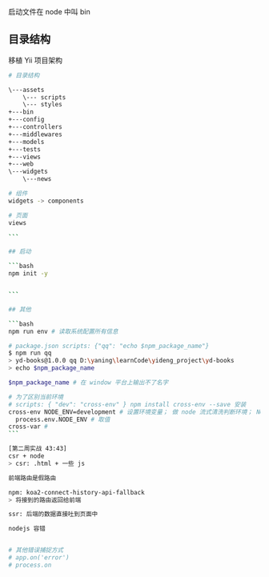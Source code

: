 启动文件在 node 中叫 bin

## 目录结构

移植 Yii 项目架构

```bash
# 目录结构

\---assets
    \--- scripts
    \--- styles
+---bin
+---config
+---controllers
+---middlewares
+---models
+---tests
+---views
+---web
\---widgets
    \---news

```

````bash
# 组件
widgets -> components

# 页面
views

```

## 启动

```bash
npm init -y


```

## 其他

```bash
npm run env # 读取系统配置所有信息

# package.json scripts: {"qq": "echo $npm_package_name"}
$ npm run qq
> yd-books@1.0.0 qq D:\yaning\learnCode\yideng_project\yd-books
> echo $npm_package_name

$npm_package_name # 在 window 平台上输出不了名字

# 为了区别当前环境
# scripts: { "dev": "cross-env" } npm install cross-env --save 安装
cross-env NODE_ENV=development # 设置环境变量； 做 node 流式清洗判断环境； NODE_ENV 后 '=' 两边有空格时，报错：NODE_ENV 不是内部外部变量
  process.env.NODE_ENV # 取值
cross-var # 
```

[第二周实战 43:43]
csr + node
> csr: .html + 一些 js

前端路由是假路由

npm: koa2-connect-history-api-fallback
> 将接到的路由返回给前端

ssr: 后端的数据直接吐到页面中

nodejs 容错


# 其他错误捕捉方式
# app.on('error')
# process.on